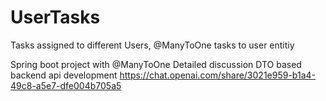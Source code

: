 # UserTasks
Tasks assigned to different Users, @ManyToOne tasks to user entitiy

Spring boot project with @ManyToOne Detailed discussion DTO based backend api development  https://chat.openai.com/share/3021e959-b1a4-49c8-a5e7-dfe004b705a5 


